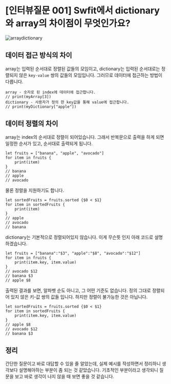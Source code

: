 # [인터뷰질문 001] Swfit에서 dictionary와 array의 차이점이 무엇인가요?

![arraydictionary](https://docs.swift.org/swift-book/_images/CollectionTypes_intro_2x.png)
## 데이터 접근 방식의 차이
array는 입력된 순서대로 정렬된 값들의 모임이고, dictionary는 입력된 순서대로는 정렬되지 않은 `key-value` 쌍의 값들의 모임입니다.
그러므로 데이터에 접근하는 방법이 다릅니다.

```
array - 숫자로 된 index에 데이터에 접근합니다.
// print(myArray[3])
dictionary - 사용자가 정의 한 key값을 통해 value에 접근합니다.
// print(myDictionary["apple"])
```

## 데이터 정렬의 차이
array는 index의 순서대로 정렬이 되어있습니다. 그래서 반복문으로 출력을 하게 되면 일정한 순서가 있고, 순서대로 출력되게 됩니다.
```
let fruits = ["banana", "apple", "avocado"]
for item in fruits {
    print(item)
}
// banana
// apple
// avocado
```

물론 정렬을 지원하기도 합니다.

```
let sortedFruits = fruits.sorted {$0 < $1}
for item in sortedFruits {
    print(item)
}
// apple
// avocado
// banana
```

dictionary는 기본적으로 정렬되어있지 않습니다. 이게 무슨뜻 인지 아래 코드로 설명하겠습니다.
```
let fruits = ["banana":"$3", "apple":"$8", "avocado":"$12"]
for item in fruits {
    print(item.key, item.value)
}
// avocado $12
// banana $3
// apple $8
```
출력된 결과를 보면, 알파벳 순도 아니고, 그 어떤 기준도 없습니다. 정의 그대로 정렬되어 있지 않은 키-값 쌍의 값들 입니다.
하지만 정렬이 불가능한 것은 아닙니다.

```
let sortedFruits = fruits.sorted {$0 < $1}
for item in sortedFruits {
    print(item.key, item.value)
}
// apple $8
// avocado $12
// banana $3
```

## 정리
간단한 질문이고 바로 대답할 수 있을 줄 알았는데, 실제 예시를 작성하면서 정리하니 생각보다 설명해야하는 부분이 좀 되는 것 같았습니다. 기초적인 부분이라고 생각되니 질문을 보고 바로 생각이 나지 않을 때 보면 좋을 것 같습니다.
